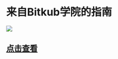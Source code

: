 # 来自Bitkub学院的指南

![](../.gitbook/assets/pcs-guide-Bitkub.png)

## [点击查看](https://academy.Bitkub.com/zh/articles/a-guide-to-changswap)

